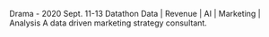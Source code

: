 Drama - 2020 Sept. 11-13 Datathon
Data | Revenue | AI | Marketing | Analysis
A data driven marketing strategy consultant.
